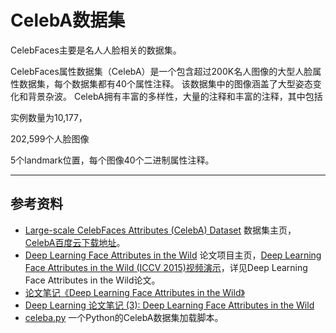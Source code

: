 # CelebA数据集

CelebFaces主要是名人人脸相关的数据集。

CelebFaces属性数据集（CelebA）是一个包含超过200K名人图像的大型人脸属性数据集，每个数据集都有40个属性注释。 该数据集中的图像涵盖了大型姿态变化和背景杂波。 CelebA拥有丰富的多样性，大量的注释和丰富的注释，其中包括

实例数量为10,177，

202,599个人脸图像

5个landmark位置，每个图像40个二进制属性注释。

---
## 参考资料
- [Large-scale CelebFaces Attributes (CelebA) Dataset](http://mmlab.ie.cuhk.edu.hk/projects/CelebA.html) 数据集主页，[CelebA百度云下载地址](https://pan.baidu.com/s/1eSNpdRG#list/path=%2F&parentPath=%2F)。
- [Deep Learning Face Attributes in the Wild](https://liuziwei7.github.io/projects/FaceAttributes.html) 论文项目主页，[Deep Learning Face Attributes in the Wild (ICCV 2015)视频演示](https://www.youtube.com/watch?v=Clk5-B5w2c8)，详见Deep Learning Face Attributes in the Wild论文。
- [论文笔记《Deep Learning Face Attributes in the Wild》](http://gaobb.github.io/2016/10/08/%E8%AE%BA%E6%96%87%E7%AC%94%E8%AE%B0Face-Attributes-Prediction/)
- [Deep Learning 论文笔记 (3): Deep Learning Face Attributes in the Wild](http://www.cnblogs.com/yyuanad/p/4345739.html)
- [celeba.py](https://github.com/andersbll/deeppy/tree/master/deeppy/dataset/celeba.py) 一个Python的CelebA数据集加载脚本。
